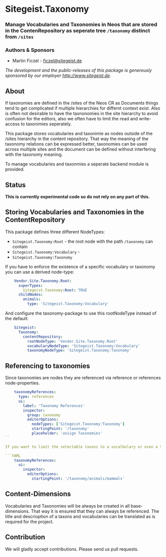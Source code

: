 # Sitegeist.Taxonomy
### Manage Vocabularies and Taxonomies in Neos that are stored in the ContenRepository as seperate tree `/taxonomy` distinct from `/sites`

### Authors & Sponsors

* Martin Ficzel - ficzel@sitegeist.de

*The development and the public-releases of this package is generously sponsored by our employer http://www.sitegeist.de.*

## About 

If taxonomies are defined in the /sites of the Neos CR as Documents things tend to get complicated if multiple hierarchies 
for differnt context exist. Also is often not desirable to have the taxnonomies in the site hierarchy to avoid confusion 
for the editors, also we often have to limit the read and write-access to taxonimies seperately.   

This package stores vocabularies and taxonimie as nodes outside of the /sites hierarchy in the content repository. That 
way the meaning of the taxonomy relations can be expressed better, taxonomies can be used across multiple sites and the 
document can be defined without interfering with the taxonomy meaning.

To manage vocabularies and taxonmies a seperate backend module is provided. 

## Status

**This is currently experimental code so do not rely on any part of this.**


## Storing Vocabularies and Taxonomies in the ContentRepository

This package defines three different NodeTypes:

- `Sitegeist.Taxonomy:Root` - the root node with the path `/taxonomy` can contain   
- `Sitegeist.Taxonomy:Vocabulary` -   
- `Sitegeist.Taxonomy:Taxonomy`

If you have to enforce the existence of a specific vocabulary or taxonomy you can use a derived node-type:

```YAML
    Vendor.Site.Taxonomy.Root:
      superTypes:
        Sitegeist.Taxonomy:Root: TRUE
      childNodes:
        animals:
          type: 'Sitegeist.Taxonomy:Vocabulary'
```          

And configure the taxonomy-package to use this rootNodeType instead of the default:

```YAML
    Sitegeist:
      Taxonomy:
        contentRepository:
          rootNodeType: 'Vendor.Site.Taxonomy.Root'
          vocabularyNodeType: 'Sitegeist.Taxonomy:Vocabulary'
          taxonomyNodeType: 'Sitegeist.Taxonomy:Taxonomy'
```

## Referencing to taxonomies

Since taxonomies are nodes they are referenced via reference or references node-properties.

```YAML
    taxonomyReferences:
      type: references
      ui:
        label: 'Taxonomy References'
        inspector:
          group: taxonomy
          editorOptions:
            nodeTypes: ['Sitegeist.Taxonomy:Taxonomy']
            startingPoint: '/taxonomy'
            placeholder: 'assign Taxonomies'
``             

If you want to limit the selectable taxons to a vocalbulary or even a taxonomy use a more specific startingPoint.

```YAML
    taxonomyReferences:
      ui:
        inspector:
          editorOptions:
            startingPoint: '/taxonomy/animals/mammals'
```
            
## Content-Dimensions 

Vocabularies and Taxonomies will be always be created in all base-dimensions. That way it is ensured that they can 
always be referenced. The title and descrioption of a taxons and vocabularies can be translated as is required for
the project.    


## Contribution

We will gladly accept contributions. Please send us pull requests.

